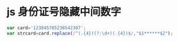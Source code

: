 # js 身份证号隐藏中间数字

```js
var card='123845785238542307';
var strcard=card.replace(/^(.{4})(?:\d+)(.{4})$/,"$1******$2");
```

